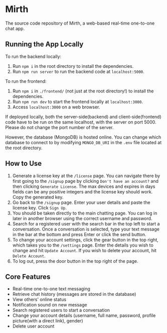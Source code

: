 # Mirth

The source code repository of Mirth, a web-based real-time one-to-one chat app.

## Running the App Locally
To run the backend locally:
1. Run `npm i` in the root directory to install the dependencies.
2. Run `npm run server` to run the backend code at `localhost:5000`.

To run the frontend:
1. Run `npm i` in `./frontend/` (not just at the root directory!) to install the dependencies.
2. Run `npm run dev` to start the frontend locally at `localhost:3000`.
3. Access `localhost:3000` on a web browser.

If deployed locally, both the server-side(backend) and client-side(frontend) code have to be run on the same localhost, with the server on port 5000. Please do not change the port number of the server.

However, the database (MongoDB) is hosted online. You can change which database to connect to by modifying `MONGO_DB_URI` in the `.env` file located at the root directory.

## How to Use
1. Generate a license key at the `/license` page. You can navigate there by first going to the `/signup` page by clicking `Don't have an account?` and then clicking `Generate License`. The max devices and expires in days fields can be any positive integers and the license key should work. Copy the generated key.
2. Go back to the `/signup` page. Enter your user details and paste the license key. Click `Sign Up`.
3. You should be taken directly to the main chatting page. You can log in later in another browser using the correct username and password.
4. Search for a registered user with the search bar in the top left to start a conversation. Once a conversation is selected, type your text message in the bar at the bottom and press Enter or click the send button.
5. To change your account settings, click the gear button in the top right, which takes you to the `/settings` page. Enter the details you wish to change and hit `Update Account`. If you wish to delete your account, hit `Delete Account`.
6. To log out, press the door button in the top right of the page. 

## Core Features
- Real-time one-to-one text messaging
- Retrieve chat history (messages are stored in the database)
- View others' online status
- Notification sound on new message
- Search registered users to start a conversation
- Change your account details (username, full name, password, profile picture(with a direct link), gender)
- Delete user account